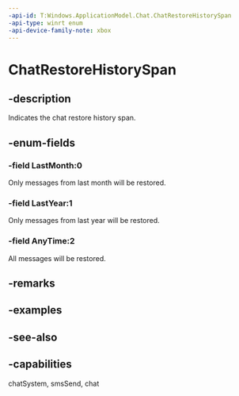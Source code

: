 ```yaml
---
-api-id: T:Windows.ApplicationModel.Chat.ChatRestoreHistorySpan
-api-type: winrt enum
-api-device-family-note: xbox
---
```


<!-- Enumeration syntax
public enum Windows.ApplicationModel.Chat.ChatRestoreHistorySpan : int
-->

# ChatRestoreHistorySpan

## -description
Indicates the chat restore history span.

## -enum-fields
### -field LastMonth:0
Only messages from last month will be restored.

### -field LastYear:1
Only messages from last year will be restored.

### -field AnyTime:2
All messages will be restored.


## -remarks

## -examples

## -see-also
## -capabilities
chatSystem, smsSend, chat
